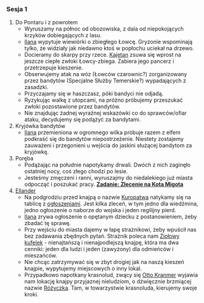 ### Sesja 1
1. Do Pontaru i z powrotem
	* Wyruszamy na północ od obozowiska, z dala od niepokojących krzyków dobiegających z lasu.
    * [Ilana](#g_ilana) wypytuje wiewiórki o zbiegłego Łowcę. Gryzonie wspominają tylko, że widziały jak niedawno ktoś w popłochu uciekał na drzewo.
    * Docieramy do skarpy przy rzece. [Kajetan](#g_kajetan) zsuwa się wprost na jeszcze ciepłe zwłoki Łowcy-zbiega. Zabiera jego pancerz i przetrzepuje kieszenie.
	* Obserwujemy atak na wóz (Łowców czarownic?) zorganizowany przez bandytów (Specjalne Służby Temerskie?) wypadających z zasadzki.
	* Przyczajamy się w haszczasz, póki bandyci nie odjadą.
    * Ryzykując walkę z utopcami, na próżno próbujemy przeszukać zwłoki pozostawione przez bandytów.
	* Nie znajdując żadnej wyraźnej wskazówki co do sprawców/ofiar ataku, decydujemy się podążyć za bandytami.
2. Kryjówka bandytów
	* [Ilana](#g_ilana) przemieniona w ogromnego wilka próbuje razem z elfem podkraść się do bandytów niepostrzeżenie. Niestety zostajemy zauważeni i przegonieni u wejścia do jaskini służącej bandytom za kryjówkę.
3. Poręba
	* Podążając na południe napotykamy drwali. Dwóch z nich zaginęło ostatniej nocy, coś złego chodzi po lesie.
    * Jesteśmy zmęczeni i ranni, wyruszajmy do niedalekiego już miasta odpocząć i poszukać pracy. **[Zadanie: Zlecenie na Kota Migota](#z_q1)**
4. [Ellander](#l_m_ellander)
	* Na podgrodziu przed knajpą o nazwie [Kuropatwa](#l_kuropatwa) natykamy się na tablicę z [ogłoszeniami](#o_ellander). Jest kilka zleceń, w tym jedno dla wiedźmina, jedno ogłoszenie o naborze do wojska i jeden regilijny pierd. 
    * [Ilana](#g_ilana) zrywa ogłoszenie o opętanym dziecku z postanowieniem, żeby zbadać tę sprawę.
	* Przy wejściu do miasta dajemy w łapę strażnikowi, żeby wpuścił nas bez zadawania zbędnych pytań. Strażnik poleca nam [Ziołowy kufelek](#l_ziolowy_kufelek) - nienajtańszą i nienajpodlejszą knajpę, która ma dwa cenniki: jeden dla ludzi i jeden (zawyżony) dla odmieńców i mieszańców.
	* Nie chcąc zatrzymywać się w zbyt drogiej jak na naszą kieszeń knajpie, wypytujemy miejscowych o inny lokal.
    * Przypadkowo napotkany krasnolud, zwący się [Otto Kranmer](#p_otto_kranmer) wyjawia nam lokację knajpy przyjaznej nieludziom, o dźwięcznie brzmiącej nazwie [Różyczka](#l_rozyczka). Tam, w towarzystwie krasnoluda, kierujemy swoje kroki.